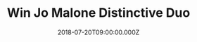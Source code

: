 ---
campaign-uuid: "c-27c6c319-55d9-499a-958c-76c50d4579bd"
type: "Preview"
category: "Gifts"
date: "2018-07-20T09:00:00.000Z"
end-date: "2018-08-20T23:59:00.000Z"
disable-form: false
is_promoted: false
has_entry_page: true
title: "Win Jo Malone Distinctive Duo"
competition-description: "<p>Fill your life with scent, fill your life with the best\
  \ British bespoke fragrances from Jo Malone. Immaculately wrapped in their signature\
  \ box. Create an individual statement. We want you to feel special that is why we\
  \ are giving you the chance of winning the magical Distinctive Duo from Jo Malone\
  \ including the Dark Amber & Ginger Lily Body Crème & Dark Amber & Ginger Lily Cologne\
  \ Intense.</p>\r\n<p>Feel truly unique with Jo Malone.</p>"
hero-header: "Win Jo Malone Distinctive Duo"
terms-confirmation: "N/A"
banner-img: "https://assets.expresslyapp.com/asset-9bb610a0-74a7-43f5-98dc-41c530d52724.jpg"
logo-left-href: "http://jomalone.co.uk"
logo-left-image: "https://assets.expresslyapp.com/b7c4f5cf-6a10-40e3-8e73-d658b9b2d4f0-thumb.png"
logo-left-title: "Jo Malone"
bg-image-hero: "https://assets.expresslyapp.com/asset-23a3dc26-7091-43a7-a6c2-79a4f96aaf09.jpg"
bg-image-first: "https://assets.expresslyapp.com/asset-4e5692ea-7724-43c2-bdc4-ce7a07390df9.jpg"
bg-image-second: "https://assets.expresslyapp.com/asset-a2fe3136-2172-4124-9e88-c452d322a597.jpg"
section1-content: "<p>Each fragrance is crafted from the highest quality ingredients\
  \ by master perfumers. Tailor made, exquisitely simple, refined. And always with\
  \ a touch of the unexpected, a characteristic of every Jo Malone™ creation.</p>\r\
  \n<p>It is inspired by, and immersed in, modern British culture, curating collections\
  \ between world-renowned master perfumers and London's leading creative talent.\
  \ In working with the most forward-thinking style mavens, Jo Malone London is enduringly\
  \ at the forefront of perfumery.</p>"
section2-content: "<p>A gift from Jo Malone London is always a welcome luxury. We\
  \ want you to welcome Jo Malone in your life, don’t miss out this opportunity of\
  \ winning the Distinctive Duo from Jo Malone.</p>\r\n<p>Discover the Art of Fragrance\
  \ Combining with Jo Malone.</p>"
entry-title: "Win Jo Malone Distinctive Duo"
entry-content: "Enter the draw to win the magical Distinctive Duo from Jo Malone by\
  \ completing the form below before 23:59 on 20th of September 2018."
has-winner: false
prize-description: "Jo Malone Distinctive Duo"
special-conditions: "Multiple entries are allowed up to one every day."
---